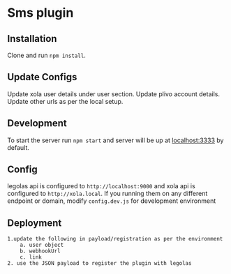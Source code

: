 # Sms plugin      

## Installation

Clone and run `npm install`. 

## Update Configs
Update xola user details under user section.
Update plivo account details.
Update other urls as per the local setup.
 
## Development

To start the server run `npm start` and server will be up at [localhost:3333](http://localhost:3333) by default.

## Config

legolas api is configured to `http://localhost:9000` and xola api is configured to `http://xola.local`. If you running them on any different endpoint or domain, modify `config.dev.js` for development environment

## Deployment
    1.update the following in payload/registration as per the environment
        a. user object
        b. webhookUrl
        c. link
    2. use the JSON payload to register the plugin with legolas
    